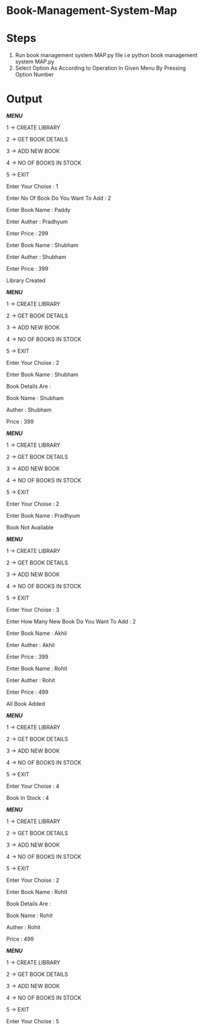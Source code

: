 # Book-Management-System-Map

# Steps
  1) Run book management system MAP.py file i.e python book management system MAP.py
  2) Select Option As According to Operation In Given Menu By Pressing Option Number
  
  
# Output

*******MENU*******

1 -> CREATE LIBRARY

2 -> GET BOOK DETAILS

3 -> ADD NEW BOOK

4 -> NO OF BOOKS IN STOCK

5 -> EXIT

Enter Your Choise : 1

Enter No Of Book Do You Want To Add : 2

Enter Book Name : Paddy

Enter Auther : Pradhyum

Enter Price : 299

Enter Book Name : Shubham

Enter Auther : Shubham

Enter Price : 399

Library Created

*******MENU*******

1 -> CREATE LIBRARY

2 -> GET BOOK DETAILS

3 -> ADD NEW BOOK

4 -> NO OF BOOKS IN STOCK

5 -> EXIT

Enter Your Choise : 2

Enter Book Name : Shubham

Book Details Are : 

Book Name :  Shubham

Auther :  Shubham

Price :  399

*******MENU*******

1 -> CREATE LIBRARY

2 -> GET BOOK DETAILS

3 -> ADD NEW BOOK

4 -> NO OF BOOKS IN STOCK

5 -> EXIT

Enter Your Choise : 2

Enter Book Name : Pradhyum

Book Not Available

*******MENU*******

1 -> CREATE LIBRARY

2 -> GET BOOK DETAILS

3 -> ADD NEW BOOK

4 -> NO OF BOOKS IN STOCK

5 -> EXIT

Enter Your Choise : 3

Enter How Many New Book Do You Want To Add : 2

Enter Book Name : Akhil

Enter Auther : Akhil

Enter Price : 399

Enter Book Name : Rohit

Enter Auther : Rohit

Enter Price : 499

All Book Added

*******MENU*******

1 -> CREATE LIBRARY

2 -> GET BOOK DETAILS

3 -> ADD NEW BOOK

4 -> NO OF BOOKS IN STOCK

5 -> EXIT

Enter Your Choise : 4

Book In Stock :  4

*******MENU*******

1 -> CREATE LIBRARY

2 -> GET BOOK DETAILS

3 -> ADD NEW BOOK

4 -> NO OF BOOKS IN STOCK

5 -> EXIT

Enter Your Choise : 2

Enter Book Name : Rohit

Book Details Are : 

Book Name :  Rohit

Auther :  Rohit

Price :  499

*******MENU*******

1 -> CREATE LIBRARY

2 -> GET BOOK DETAILS

3 -> ADD NEW BOOK

4 -> NO OF BOOKS IN STOCK

5 -> EXIT

Enter Your Choise : 5
